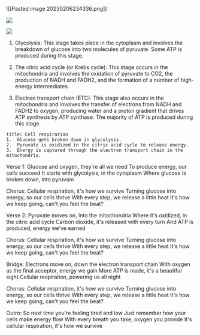 
![[Pasted image 20230206234336.png]]

![](https://i.imgur.com/14ltukJ.png)

![](https://i.imgur.com/6dgCK9d.png)
1.  Glycolysis: This stage takes place in the cytoplasm and involves the breakdown of glucose into two molecules of pyruvate. Some ATP is produced during this stage.
    
2.  The citric acid cycle (or Krebs cycle): This stage occurs in the mitochondria and involves the oxidation of pyruvate to CO2, the production of NADH and FADH2, and the formation of a number of high-energy intermediates.
    
3.  Electron transport chain (ETC): This stage also occurs in the mitochondria and involves the transfer of electrons from NADH and FADH2 to oxygen, producing water and a proton gradient that drives ATP synthesis by ATP synthase. The majority of ATP is produced during this stage.

```ad-note
title: Cell respiration
1.  Glucose gets broken down in glycolysis.
2.  Pyruvate is oxidized in the citric acid cycle to release energy.
3.  Energy is captured through the electron transport chain in the mitochondria.
```

Verse 1: Glucose and oxygen, they're all we need To produce energy, our cells succeed It starts with glycolysis, in the cytoplasm Where glucose is broken down, into pyruvam

Chorus: Cellular respiration, it's how we survive Turning glucose into energy, so our cells thrive With every step, we release a little heat It's how we keep going, can't you feel the beat?

Verse 2: Pyruvate moves on, into the mitochondria Where it's oxidized, in the citric acid cycle Carbon dioxide, it's released with every turn And ATP is produced, energy we've earned

Chorus: Cellular respiration, it's how we survive Turning glucose into energy, so our cells thrive With every step, we release a little heat It's how we keep going, can't you feel the beat?

Bridge: Electrons move on, down the electron transport chain With oxygen as the final acceptor, energy we gain More ATP is made, it's a beautiful sight Cellular respiration, powering us all night

Chorus: Cellular respiration, it's how we survive Turning glucose into energy, so our cells thrive With every step, we release a little heat It's how we keep going, can't you feel the beat?

Outro: So next time you're feeling tired and low Just remember how your cells make energy flow With every breath you take, oxygen you provide It's cellular respiration, it's how we survive